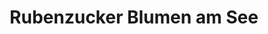 ---
title: "Rubenzucker Blumen am See"
url: /altmuenster/rubenzucker-blumen-am-see/
shop: Blumen
---